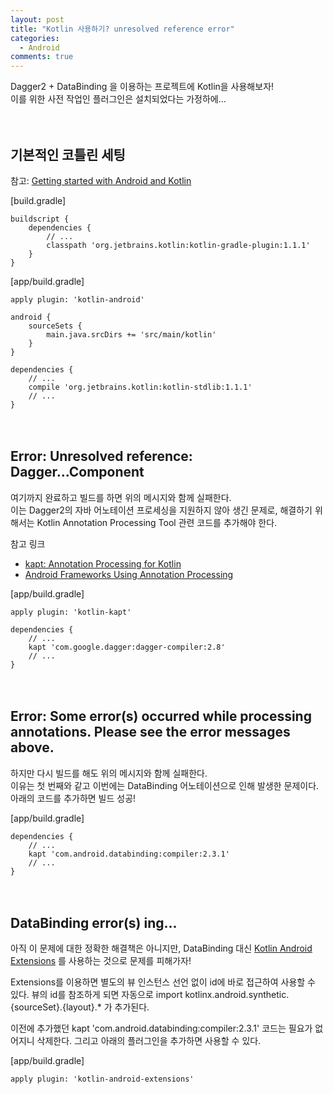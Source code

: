 ```yaml
---
layout: post
title: "Kotlin 사용하기? unresolved reference error"
categories:
  - Android
comments: true
---
```


Dagger2 + DataBinding 을 이용하는 프로젝트에 Kotlin을 사용해보자!  
이를 위한 사전 작업인 플러그인은 설치되었다는 가정하에...  

　  

## 기본적인 코틀린 세팅  

참고: [Getting started with Android and Kotlin](http://kotlinlang.org/docs/tutorials/kotlin-android.html)

[build.gradle]  

```
buildscript {
    dependencies {
        // ...
        classpath 'org.jetbrains.kotlin:kotlin-gradle-plugin:1.1.1'
    }
}
```

[app/build.gradle]  

```
apply plugin: 'kotlin-android'

android {
    sourceSets {
        main.java.srcDirs += 'src/main/kotlin'
    }
}

dependencies {
    // ...
    compile 'org.jetbrains.kotlin:kotlin-stdlib:1.1.1'
    // ...
}
```
　

## Error: Unresolved reference: Dagger...Component  

여기까지 완료하고 빌드를 하면 위의 메시지와 함께 실패한다.  
이는 Dagger2의 자바 어노테이션 프로세싱을 지원하지 않아 생긴 문제로, 해결하기 위해서는 Kotlin Annotation Processing Tool 관련 코드를 추가해야 한다.  

참고 링크
* [kapt: Annotation Processing for Kotlin](https://blog.jetbrains.com/kotlin/2015/05/kapt-annotation-processing-for-kotlin/)
* [Android Frameworks Using Annotation Processing](http://kotlinlang.org/docs/tutorials/android-frameworks.html)

[app/build.gradle]  

```
apply plugin: 'kotlin-kapt'

dependencies {
    // ...
    kapt 'com.google.dagger:dagger-compiler:2.8'
    // ...
}
```
　

## Error: Some error(s) occurred while processing annotations. Please see the error messages above.  

하지만 다시 빌드를 해도 위의 메시지와 함께 실패한다.  
이유는 첫 번째와 같고 이번에는 DataBinding 어노테이션으로 인해 발생한 문제이다. 아래의 코드를 추가하면 빌드 성공!

[app/build.gradle]  

```
dependencies {
    // ...
    kapt 'com.android.databinding:compiler:2.3.1'
    // ...
}
```
　

## DataBinding error(s) ing... 

아직 이 문제에 대한 정확한 해결책은 아니지만, DataBinding 대신 [Kotlin Android Extensions](https://kotlinlang.org/docs/tutorials/android-plugin.html) 를 사용하는 것으로 문제를 피해가자!  

Extensions를 이용하면 별도의 뷰 인스턴스 선언 없이 id에 바로 접근하여 사용할 수 있다. 뷰의 id를 참조하게 되면 자동으로 import kotlinx.android.synthetic.{sourceSet}.{layout}.* 가 추가된다.  

이전에 추가했던 kapt 'com.android.databinding:compiler:2.3.1' 코드는 필요가 없어지니 삭제한다. 그리고 아래의 플러그인을 추가하면 사용할 수 있다.  

[app/build.gradle]  

```
apply plugin: 'kotlin-android-extensions'
```


